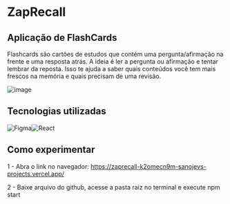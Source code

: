 # ZapRecall

## Aplicação de FlashCards 
Flashcards são cartões de estudos que contém uma pergunta/afirmação na frente e uma resposta atrás. 
A ideia é ler a pergunta ou afirmação e tentar lembrar da reposta. Isso te ajuda a saber quais conteúdos você tem mais frescos na memória e quais precisam de uma revisão.

![image](https://github.com/user-attachments/assets/ea7ce942-476a-488e-bc7a-236117087619)





## Tecnologias utilizadas
![Figma](https://img.shields.io/badge/figma-%23F24E1E.svg?style=for-the-badge&logo=figma&logoColor=white)![React](https://img.shields.io/badge/react-%2320232a.svg?style=for-the-badge&logo=react&logoColor=%2361DAFB)

## Como experimentar

1 - Abra o link no navegador: https://zaprecall-k2omecn9m-sanojevs-projects.vercel.app/

2 - Baixe arquivo do github, acesse a pasta raiz no terminal e execute npm start
